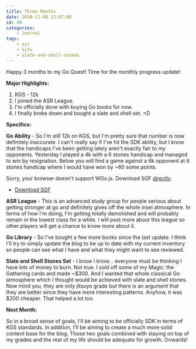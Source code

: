 ```yaml
---
title: Three Months
date: 2010-11-08 12:07:00
id: 49
categories:
	- Journal
tags:
	- asr
	- kifu
	- slate-and-shell-stones
---
```


Happy 3 months to my Go Quest! Time for the monthly progress update!

**Major Highlights:**

1.  KGS - 12k
2.  I joined the ASR League.
3.  I'm officially done with buying Go books for now.
4.  I finally broke down and bought a slate and shell set. =D

**Specifics:**

**Go Ability** - So I'm still 12k on KGS, but I'm pretty sure that number is now definitely inaccurate. I can't really say if I've hit the SDK ability, but I know that the handicaps I've been getting lately aren't exactly fair to my opponents. Yesterday I played a 4k with a 6 stones handicap and managed to win by resignation. Below you will find a game against a 6k opponent at 6 stones handicap where I would have won by ~60 some points.

<article>
	<section data-wgo="/kifu/2010/2010.11.08-Three-Months.sgf" data-wgo-enablewheel="false" style="width: 100%">
	  <p>Sorry, your browser doesn't support WGo.js. Download SGF <a href="/kifu/2010/2010.11.08-Three-Months.sgf">directly</a>.</p>
	</section>
	<div><ul><li><a href="/kifu/2010/2010.11.08-Three-Months.sgf">Download SGF</a></li></ul></div>
</article>

**ASR** **League** - This is an advanced study group for people serious about getting stronger at go and definitely gives off the whole insei atmosphere. In terms of how I'm doing, I'm getting totally demolished and will probably remain in the lowest class for a while. I will post more about this league so other players will get a chance to know more about it.

**Go Library** - So I've bought a few more books since the last update. I think I'll try to simply update the blog to be up to date with my current inventory so people can see what I have and what they might want to see reviewed.

**Slate and Shell Stones Set** - I know I know... everyone must be thinking I have lots of money to burn. Not true. I sold off some of my Magic: the Gathering cards and made ~$300. And I wanted that whole classical Go atmosphere which I thought would be achieved with slate and shell stones. Now mind you, they are only jitsuyo grade but there is an argument that they are better since they have more interesting patterns. Anyhow, it was $200 cheaper. That helped a lot too.

**Next Month:**

So in a broad sense of goals, I'll be aiming to be officially SDK in terms of KGS standards. In addition, I'll be aiming to create a much more solid content base for the blog. Those two goals combined with staying on top of my grades and the rest of my life should be adequate for growth. Onwards!
